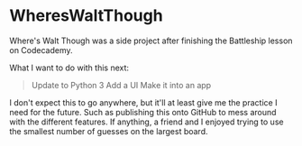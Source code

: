 # WheresWaltThough
Where's Walt Though was a side project after finishing the Battleship lesson on Codecademy.

What I want to do with this next:
 > Update to Python 3
 > Add a UI
 > Make it into an app
 
I don't expect this to go anywhere, but it'll at least give me the practice I need for the future. Such as publishing this onto GitHub to mess around with the different features. If anything, a friend and I enjoyed trying to use the smallest number of guesses on the largest board.
